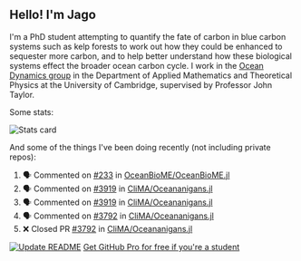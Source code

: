 ## Hello! I'm Jago

I'm a PhD student attempting to quantify the fate of carbon in blue carbon systems such as kelp forests to work out how they could be enhanced to sequester more carbon, and to help better understand how these biological systems effect the broader ocean carbon cycle. I work in the <a href="https://www.damtp.cam.ac.uk/user/jrt51/" class="emph">Ocean Dynamics group</a> in the Department of Applied Mathematics and Theoretical Physics at the University of Cambridge, supervised by Professor John Taylor.

Some stats:
<!--
![](https://raw.githubusercontent.com/jagoosw/jagoosw/main/profile-summary-card-output/nord_dark/0-profile-details.svg)
![](https://raw.githubusercontent.com/jagoosw/jagoosw/main/profile-summary-card-output/nord_dark/3-stats.svg)
![](https://raw.githubusercontent.com/jagoosw/jagoosw/main/profile-summary-card-output/nord_dark/4-productive-time.svg)
-->
![Stats card](https://github-readme-stats.vercel.app/api?username=jagoosw&count_private=true&show_icons=true&theme=transparent&hide_title=true&rank_icon=percentile&show=reviews)

And some of the things I've been doing recently (not including private repos):
<!--START_SECTION:activity-->
1. 🗣 Commented on [#233](https://github.com/OceanBioME/OceanBioME.jl/pull/233#issuecomment-2480538341) in [OceanBioME/OceanBioME.jl](https://github.com/OceanBioME/OceanBioME.jl)
2. 🗣 Commented on [#3919](https://github.com/CliMA/Oceananigans.jl/issues/3919#issuecomment-2476034459) in [CliMA/Oceananigans.jl](https://github.com/CliMA/Oceananigans.jl)
3. 🗣 Commented on [#3919](https://github.com/CliMA/Oceananigans.jl/issues/3919#issuecomment-2476026953) in [CliMA/Oceananigans.jl](https://github.com/CliMA/Oceananigans.jl)
4. 🗣 Commented on [#3792](https://github.com/CliMA/Oceananigans.jl/pull/3792#issuecomment-2476019039) in [CliMA/Oceananigans.jl](https://github.com/CliMA/Oceananigans.jl)
5. ❌ Closed PR [#3792](https://github.com/CliMA/Oceananigans.jl/pull/3792) in [CliMA/Oceananigans.jl](https://github.com/CliMA/Oceananigans.jl)
<!--END_SECTION:activity-->


[![Update README](https://github.com/jagoosw/jagoosw/actions/workflows/update-readme.yml/badge.svg)](https://github.com/jagoosw/jagoosw/actions/workflows/update-readme.yml)
[Get GitHub Pro for free if you're a student](https://education.github.com/pack)

